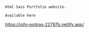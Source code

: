 ```Html Sass Portfolio website.```

```Available here```

https://jolly-poitras-22797b.netlify.app/

